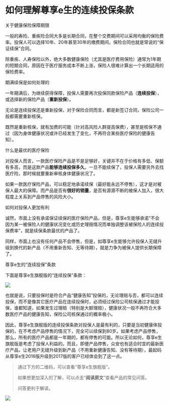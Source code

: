 # 如何理解尊享e生的连续投保条款

关于健康保险保障期限

一般的寿险、重疾险合同大多是长期合同，在整个交费期间可以采用均衡的保险费率。投保人可以选择10年、20年甚至30年的缴费期间，保险合同也就是常说的“保证续保”合同。

除重疾、人寿保险以外，绝大多数健康保险（尤其是医疗费用保险）通常为1年期的短期合同，原因在于医疗服务成本不断上涨，保险人很难计算出一个长期适用的保险费率。

期满续保是如何处理的

一年期满后，为继续获得保障，投保人需要再次投保同款保险产品（**连续投保**），或选择新的保险产品（**重新投保**）。

无论是连续投保还是重新投保，对于保险合同而言，都是新签订合同，保险公司一般都需要重新核保。

既然是重新核保，就有加费的可能（针对高风险人群提高保费），甚至是核保不通过（因为身体健康状况或许已经发生了变化，不再符合某些医疗保险的健康告知）。

什么是最优的医疗保险

对投保人而言，一款医疗保险产品是不是足够好，关键并不在于价格有多低、保额有多高，而是这款产品**能够连续投保多久**。一旦不能续保了，投保人需要另外去找医疗险，那时候就要重新审核身体健康状况了。

如果一款医疗保险产品，可以稳定地承诺续保（最好能永远不停售），这才是对被保人最大的保障。而产品是否有**很好的销量**，是否有源源不断的被保人加入，很大程度上关系到产品停售的风险大小。

如何对投保人更加有利

诚然，市面上没有承诺保证续保的医疗保险产品，但是，尊享e生能够承诺“不会因为某一被保险人的健康状况变化或历史理赔情况而单独调整该被保险人的连续投保费率”，就是续保条款最优的产品了。

同样，市面上也没有任何产品不会停售，但是，如尊享e生能够允许投保人无缝升级到换代的新产品（不用重新告知、无等待期），就是力争为被保人提供长期保障了。

尊享e生的“连续投保”条款

下面是尊享e生旗舰版的“连续投保”条款：

![](https://mmbiz.qpic.cn/mmbiz_png/XureD2EYlnou0qialciaOibVW4JhiabicOe362gTWr5LGft6sby0n9jTZBNJ4CTGIaUyPfYk2icUmZZJvbT4KsQWhnfA/640?wx_fmt=png&tp=webp&wxfrom=5&wx_lazy=1)

也就是说，只要投保时是符合产品“健康告知”投保的，无论理赔与否，都可以连续投保，而不是像其它医疗产品在连续投保时，必须经过保险公司核保通过才能投保，谁都知道，如果发生过理赔（特别是大额理赔），健康状况一般不再符合大多数医疗产品的健康告知，保险公司核保通过的概率极小。

因此，尊享e生旗舰版的连续投保条款对投保人是最有利的，只要是当初健康体投保的，在不考虑产品停售的情况下，完全可以续保到80岁。如果考虑产品停售，那么，所有的医疗产品都是一年期的，都有停售的可能。所以无论如何，尊享e生旗舰版是考虑了投保人利益的。而且，即便产品停售，众安也有适合时宜的最新医疗产品，让老用户无缝升级到新产品（不用重新健康告知、没有等待期），最起码从尊享e生2016版升级到2017版的客户已经体会到了这一点。

> 通过下方的二维码，可以查看“尊享e生旗舰版”。
>
> 如果想更加深入的了解，可以点击“**阅读原文**”查看产品的常见问答。
>
> 问答更利于解读。

![](https://mmbiz.qpic.cn/mmbiz_png/XureD2EYlnq1NIBibCjRbAoDC2dZYcmawPw4QvoS6xH1B0xDc7Muia9BXaJic3eBibFkBmraN5eMcc5a0Ggpfw6hkg/640?wx_fmt=png&tp=webp&wxfrom=5&wx_lazy=1)

